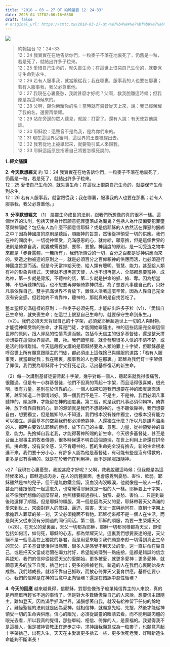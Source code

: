 ```yaml
---
title: "2018 – 03 – 27 QT 約翰福音 12：24~33"
date: 2025-04-12T02:06:16+0800
draft: false
# original_url: https://cmtc.tw/2018-03-27-qt-%e7%b4%84%e7%bf%b0%e7%a6%8f%e9%9f%b3-12%ef%bc%9a2433
---
```


![](/images/qt.jpg)
> 約翰福音 12：24\~33  
> 12：24 我實實在在地告訴你們，一粒麥子不落在地裏死了，仍舊是一粒，若是死了，就結出許多子粒來。  
> 12：25 愛惜自己生命的，就失喪生命；在這世上恨惡自己生命的，就要保守生命到永生。  
> 12：26 若有人服事我，就當跟從我；我在哪裏，服事我的人也要在那裏；若有人服事我，我父必尊重他。  
> 12：27 我現在心裏憂愁，我說甚麼才好呢？父啊，救我脫離這時候；但我原是為這時候來的。  
> 12：28 父啊，願你榮耀你的名！當時就有聲音從天上來，說：我已經榮耀了我的名，還要再榮耀。  
> 12：29 站在旁邊的眾人聽見，就說：打雷了。還有人說：有天使對他說話。  
> 12：30 耶穌說：這聲音不是為我，是為你們來的。  
> 12：31 現在這世界受審判，這世界的王要被趕出去。  
> 12：32 我若從地上被舉起來，就要吸引萬人來歸我。  
> 12：33 耶穌這話原是指著自己將要怎樣死說的。

**1. 經文誦讀**

**2.  今天默想經文**
約 12：24 我實實在在地告訴你們，一粒麥子不落在地裏死了，仍舊是一粒，若是死了，就結出許多子粒來。  
12：25 愛惜自己生命的，就失喪生命；在這世上恨惡自己生命的，就要保守生命到永生。  
12：26 若有人服事我，就當跟從我；我在哪裏，服事我的人也要在那裏；若有人服事我，我父必尊重他。」

**3. 分享默想經文**
（1） 屬靈生命成長的法則，跟我們所想像的真的很不一樣。這個世界的法則，包括天使為什麼願意犯罪墮落成為魔鬼？包括人為什麼偏要犯罪墮落與神隔絕？包括有人為什麼不願意信耶穌？或是信耶穌的人依然活在罪惡的捆綁之中？因為神國度的原則是聽話，順服神的旨意，然後從神領受一切的供應。我們在神的國度中，一切從神領受，充滿感恩的心，就肯給，願意捨，但是這個世界的法則是倚靠自我，就變成需要抓、要奪、要搶。神國度的原則，是一切受造之物本來都是「赤身露體，一無所有」，我們所領受的一切，百分之百都是從神供應而來的。受造之物被造的原則之一，就是必須百分之百仰頼神的供應而活，也必須遵行神國度旨意而活。但是今天當神給天使、給人類有聰明、智慧、能力，甚至給人類有神的形象與樣式，天使就不想再當天使，人也不想再當人，全部都想要當神，成為神，第一步就是背叛，不聽神的話，第二步就是拼命的抓、搶、奪。因為想當神，不想再聽神的話，也不想要再仰賴倚靠神供應，為了想要凡事聽自己的，只好凡事依靠自己，雙手抓滿世界不肯放下，難怪人活著這麼辛苦，因為人靠自己完全沒有安全感。但若始終不肯靠神，聽神的，那就真的是自找苦吃了。

整本聖經充滿這樣的原則：一粒麥子必須先死，才能結出許多子粒（v1）、「愛惜自己生命的，就失喪生命；在這世上恨惡自己生命的，就要保守生命到永生。」（v2）。我們必須天天背起自己的十字架，必須愛耶穌超過世上一切的人與財物，才能從神領受新的生命，才算是門徒，才能開始跟隨主。神的這些話語完全跟這個世界的原則，跟人罪惡的性情背道而馳。包括今天信主的很多基督徒，還是整天拼命想要在這個世界裏抓、賺、換。我們讀聖經，就會發現很多人信的不清不楚，或是活的錯得離譜。今天這段經文講的是耶穌將要為人類的罪上十字架，但耶穌卻是呼召世上所有願意跟隨主的門徒，都必須走上這條捨己與順服的道路：「若有人服事我，就當跟從我；我在哪裏，服事我的人也要在那裏。」耶穌為我們釘十字架償了罪債，我們要為耶穌背十字架釘死老我，活出基督復活的新生命。

（2）每一次講到基督徒要背起十字架，幾乎對每一個人，聽起來就覺得很痛苦，很難過。但是有一小群基督徒，他們不但真的背起十字架，而且活得很喜樂，很光明，很有力量，差別在於信靠的心。一個人如果知道我們想要在神的國度裏面活著，越早知道二件事情越好。第一個我們不是王、不是主，不是神，我們必須凡事聽神的，順服神，才能留在神的國度裏。第二個，就是我們凡事必須仰賴神，倚靠神，放下倚靠自我的心。罪的源頭就是我們不想聽神的，也不聽依靠神，我們想要自由，想要獨立，但是無知的人不知道，我們根本沒有條件獨立，也根本沒有能力可以獨立。連最基本的空氣我們都必須倚靠神，人還獨立什麼？所以凡是謙卑溫柔的人，都明白要效法耶穌的榜樣，放下自己的主權、意思、力量，從神領受神的旨意、能力。先捨掉自我老我，才能得著神所賜的新生命。今天很多基督徒，甚至是台面上服事主的牧者傳道，很多時候還不明白這個道理，在世上利用上帝還在拼命抓，拼命奪，沒有安全感，又不肯聽神的，舊的生命完全沒有捨去，新的生命根本進不來。我們要十分小心，有許多人認為他是基督徒，有可能有些是沒有得救的，更多是沒有得勝的，就是在於我們在利用神，而不是順服跟隨神。

v27「我現在心裏憂愁，我說甚麼才好呢？父啊，救我脫離這時候；但我原是為這時候來的。」耶穌道成肉身，在人的肉體裏面，也會感覺到憂愁、害怕、軟弱。耶穌雖然是神的兒子，但不是無敵鐵金鋼，沒血沒肉沒眼淚，他就像是一般人一樣，甚至門徒跟他在一起這麼久，也常覺得耶穌就是一般的人一樣。耶穌要上十字架，並不像我們想像的這麼容易，他照樣要經過掙扎、猶豫、憂愁、害怕…，只是到最後祂選擇了順服。但是耶穌的順服，第一個是因為天父的愛，耶穌帶著天父滿滿的愛來到世上，來面對罪人的敵擋、逼迫、殺害，天父一直與祂同在，直到十字架上承擔罪人罪孽的某一刻，天父必須掩面不看祂。耶穌從來都不是一個人在生活，而是與天父從來沒有分開過的同行同活。第二個，耶穌的順服，為要一生榮耀天父（v28）。在天父的愛裏面，天父一切都為耶穌，耶穌一切都同樣都為天父，即使包括如何活，如何死，耶穌的心志，都為榮耀天父。這裏我們想要表達的是，天父絕不是一個高高在上獨裁的暴君，而是用愛來吸引我們願意奉獻一切得到真正生命的天父。許多基督徒活得很痛苦，很多人是感覺不到天父的愛，還一直拼命在靠自己，或是把天父當成老闆在竭力討好，希望能夠賺到一點施捨，這都是錯誤的信念與認知。我們的信仰從接受天父的愛開始，更多被愛，就更多愛神；更多愛神，就願意更多的放下自我，捨己付出；更多的捨掉老我，新造的人在我們心裏開始長大成熟。我們越成長，就越不靠自己抓取，而放心倚靠天父養育供應。基督徒要小心，我們的信仰是在神的旨意中正向循環？還是在錯誤中惡性循環？

**4. 今天的回應**
越來越覺得，信耶穌，對那些像孩子般單純信靠主的人來說，真的是再簡單再輕省不過的事情了。但是對大多數驕傲靠自己的人來說，想要信主跟隨主，難如登天，因為滿手抓滿世界，滿腦想著自我，就沒有給神留下任何的餘地了。難怪聖經的法則就是因為愛神，就相信神，就願意先給、先捨，然後才能從神領受一切的生命與供應。信心的眼光，必須從屬靈的眼睛去看，而不能用屬肉體的眼光去看，所以我真的覺得，那些單純、相信、倚靠的人，是蒙福的。我覺得我不是這種人，但是被神管教正在進步之中，求神讓我願意成為一粒麥子，也願意背起十字架捨己，出死入生，天天在主愛裏更多捨去一些，更多治死老我，好叫新造生命能夠不斷漸長！
